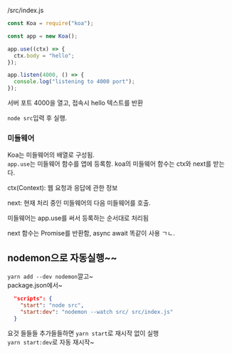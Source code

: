/src/index.js

```javascript
const Koa = require("koa");

const app = new Koa();

app.use((ctx) => {
  ctx.body = "hello";
});

app.listen(4000, () => {
  console.log("listening to 4000 port");
});
```

서버 포트 4000을 열고, 접속시 hello 텍스트를 반환

`node src`입력 후 실행.

### 미들웨어

Koa는 미들웨어의 배열로 구성됨.\
`app.use`는 미들웨어 함수를 앱에 등록함. koa의 미들웨어 함수는 ctx와 next를 받는다.

ctx(Context): 웹 요청과 응답에 관한 정보

next: 현재 처리 중인 미들웨어의 다음 미들웨어를 호출.

미들웨어는 app.use를 써서 등록하는 순서대로 처리됨

next 함수는 Promise를 반환함, async await 똑같이 사용 ㄱㄴ.

## nodemon으로 자동실행~~

`yarn add --dev nodemon`깔고~\
package.json에서~

```json
  "scripts": {
    "start": "node src",
    "start:dev": "nodemon --watch src/ src/index.js"
  }
```

요것 들들들 추가들들하면
`yarn start`로 재시작 없이 실행\
`yarn start:dev`로 자동 재시작~
